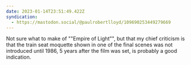 ```yaml
---
date: 2023-01-14T23:51:49.422Z
syndication:
  - https://mastodon.social/@paulrobertlloyd/109690253449279669
---
```


Not sure what to make of ""Empire of Light"", but that my chief criticism is that the train seat moquette shown in one of the final scenes was not introduced until 1986, 5 years after the film was set, is probably a good indication.
